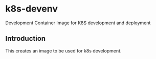 # k8s-devenv
Development Container Image for K8S development and deployment

## Introduction
This creates an image to be used for k8s development.
